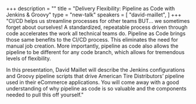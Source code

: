 +++
description = ""
title = "Delivery Flexibility: Pipeline as Code with Jenkins & Groovy"
type = "new-talk"
speakers = [
        "david-maillet",
]
+++
"CI/CD helps us streamline processes for other teams BUT... we sometimes forget about ourselves! A standardized, repeatable process driven through code accelerates the work all technical teams do. Pipeline as Code brings those same benefits to the CI/CD process. This eliminates the need for manual job creation. More importantly, pipeline as code also allows the pipeline to be different for any code branch, which allows for tremendous levels of flexibility.

In this presentation, David Maillet will describe the Jenkins configurations and Groovy pipeline scripts that drive American Tire Distributors’ pipeline used in their eCommerce applications. You will come away with a good understanding of why pipeline as code is so valuable and the components needed to pull this off yourself."